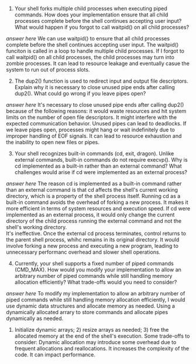 1. Your shell forks multiple child processes when executing piped commands. How does your implementation ensure that all child processes complete before the shell continues accepting user input? What would happen if you forgot to call waitpid() on all child processes?

_answer here_ We can use waitpid() to ensure that all child processes complete before the shell continues accepting user input. The waitpid() funciton is called in a loop to handle multiple child processes. 
If I forgot to call waitpid() on all child processes, the child processes may turn into zombie processes. It can lead to resource leakage and eventually casue the system to run out of process slots. 

2. The dup2() function is used to redirect input and output file descriptors. Explain why it is necessary to close unused pipe ends after calling dup2(). What could go wrong if you leave pipes open?

_answer here_ It's necessary to close unused pipe ends after calling dup2() because of the following reasons: it would waste resources and hit system limits on the number of open file descriptors. 
It might interfere with the expected communication behavior. Unused pipes can lead to deadlocks.
If we leave pipes open, processes might hang or wait indefinitely due to improper handling of EOF signals. It can lead to resource exhaustion and the inability to open new files or pipes. 

3. Your shell recognizes built-in commands (cd, exit, dragon). Unlike external commands, built-in commands do not require execvp(). Why is cd implemented as a built-in rather than an external command? What challenges would arise if cd were implemented as an external process?

_answer here_ The reason cd is implemented as a built-in command rather than an external command is that cd affects the shell's current working directory, which is a property of the shell process itself. 
Running cd as a built-in command avoids the overhead of forking a new process. It makes it more efficient in terms of system resources and execution speed. 
If cd were implemented as an external process, it would only change the current directory of the child process running the external command and not the shell's working directory.  
It's ineffective. Once the external cd process terminates, control returns to the parent shell process, whihc remains in its original directory. It would involve forking a new process and executing a new program, 
leading to unnecessary performanc overhead and slower shell operations.


4. Currently, your shell supports a fixed number of piped commands (CMD_MAX). How would you modify your implementation to allow an arbitrary number of piped commands while still handling memory allocation efficiently? What trade-offs would you need to consider?

_answer here_ To modify my implementation to allow an arbitrary number of piped commands while still handling memory allocation efficiently, I would use dynamic data structures and allocate memory as needed. Using a dynamically allocated arrary to store commands and allocate pipes dynamically as needed.
1) Initialize dynamic arrays; 2) resize arrays as needed; 3) free the allocated memory at the end of the shell's execution.
Some trade-offs to consider: Dynamic allocation may introduce some overhead due to frequent allocations and reallocations. It increases the complexity of the code. It can impact performance.

